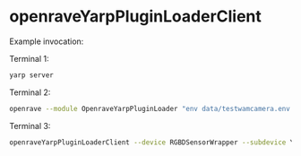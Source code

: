 # openraveYarpPluginLoaderClient

Example invocation:

Terminal 1:
```bash
yarp server
```

Terminal 2:
```bash
openrave --module OpenraveYarpPluginLoader "env data/testwamcamera.env.xml" --viewer qtcoin --collision ode
```

Terminal 3:
```bash
openraveYarpPluginLoaderClient --device RGBDSensorWrapper --subdevice YarpOpenraveRGBDSensor --robotIndex 0 --depthSensorIndex 3
```
